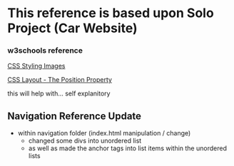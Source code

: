 # This reference is based upon Solo Project (Car Website)

### w3schools reference 

[CSS Styling Images
](https://www.w3schools.com/css/css3_images.asp)


[CSS Layout - The Position Property](https://www.w3schools.com/css/css_positioning.asp)

this will help with... self explanitory



## Navigation Reference Update 
- within navigation folder (index.html manipulation / change)
    - changed some divs into unordered list 
    - as well as made the anchor tags into list items within the unordered lists




